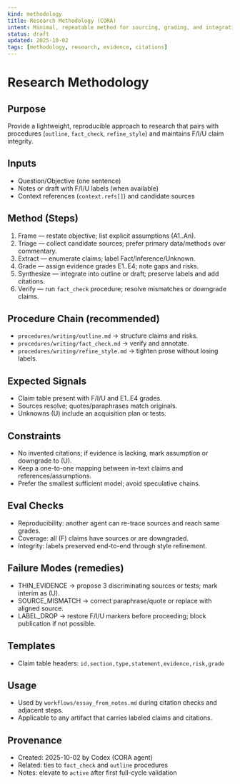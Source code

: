 ```yaml
---
kind: methodology
title: Research Methodology (CORA)
intent: Minimal, repeatable method for sourcing, grading, and integrating evidence with F/I/U claim labels
status: draft
updated: 2025-10-02
tags: [methodology, research, evidence, citations]
---
```


# Research Methodology

## Purpose
Provide a lightweight, reproducible approach to research that pairs with procedures (`outline`, `fact_check`, `refine_style`) and maintains F/I/U claim integrity.

## Inputs
- Question/Objective (one sentence)
- Notes or draft with F/I/U labels (when available)
- Context references (`context.refs[]`) and candidate sources

## Method (Steps)
1. Frame — restate objective; list explicit assumptions (A1..An).
2. Triage — collect candidate sources; prefer primary data/methods over commentary.
3. Extract — enumerate claims; label Fact/Inference/Unknown.
4. Grade — assign evidence grades E1..E4; note gaps and risks.
5. Synthesize — integrate into outline or draft; preserve labels and add citations.
6. Verify — run `fact_check` procedure; resolve mismatches or downgrade claims.

## Procedure Chain (recommended)
- `procedures/writing/outline.md` → structure claims and risks.
- `procedures/writing/fact_check.md` → verify and annotate.
- `procedures/writing/refine_style.md` → tighten prose without losing labels.

## Expected Signals
- Claim table present with F/I/U and E1..E4 grades.
- Sources resolve; quotes/paraphrases match originals.
- Unknowns (U) include an acquisition plan or tests.

## Constraints
- No invented citations; if evidence is lacking, mark assumption or downgrade to (U).
- Keep a one-to-one mapping between in-text claims and references/assumptions.
- Prefer the smallest sufficient model; avoid speculative chains.

## Eval Checks
- Reproducibility: another agent can re-trace sources and reach same grades.
- Coverage: all (F) claims have sources or are downgraded.
- Integrity: labels preserved end-to-end through style refinement.

## Failure Modes (remedies)
- THIN_EVIDENCE → propose 3 discriminating sources or tests; mark interim as (U).
- SOURCE_MISMATCH → correct paraphrase/quote or replace with aligned source.
- LABEL_DROP → restore F/I/U markers before proceeding; block publication if not possible.

## Templates
- Claim table headers: `id,section,type,statement,evidence,risk,grade`

## Usage
- Used by `workflows/essay_from_notes.md` during citation checks and adjacent steps.
- Applicable to any artifact that carries labeled claims and citations.

## Provenance
- Created: 2025-10-02 by Codex (CORA agent)
- Related: ties to `fact_check` and `outline` procedures
- Notes: elevate to `active` after first full-cycle validation
